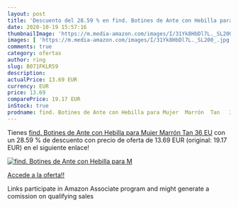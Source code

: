 ```yaml
---
layout: post
title: 'Descuento del 28.59 % en find. Botines de Ante con Hebilla para M'
date: 2020-10-19 15:57:16
thumbnailImage: 'https://m.media-amazon.com/images/I/31Yk8HbDl7L._SL200_.jpg'
images: [ 'https://m.media-amazon.com/images/I/31Yk8HbDl7L._SL200_.jpg' ]
comments: true
category: ofertas
author: ring
slug: B071FKLR59
description:
actualPrice: 13.69 EUR
currency: EUR
price: 13.69
comparePrice: 19.17 EUR
inStock: true
prodname: find. Botines de Ante con Hebilla para Mujer  Marrón  Tan   36 EU
---
```


Tienes [find. Botines de Ante con Hebilla para Mujer  Marrón  Tan   36 EU](https://www.amazon.es/dp/B071FKLR59/?tag=tolees-21) con un 28.59 % de descuento con precio de oferta de 13.69 EUR (original: 19.17 EUR) en el siguiente enlace!

[![find. Botines de Ante con Hebilla para M](https://m.media-amazon.com/images/I/31Yk8HbDl7L._SL200_.jpg)](https://www.amazon.es/dp/B071FKLR59/?tag=tolees-21)

[Accede a la oferta!!](https://www.amazon.es/dp/B071FKLR59/?tag=tolees-21)

Links participate in Amazon Associate program and might generate a comission on qualifying sales



